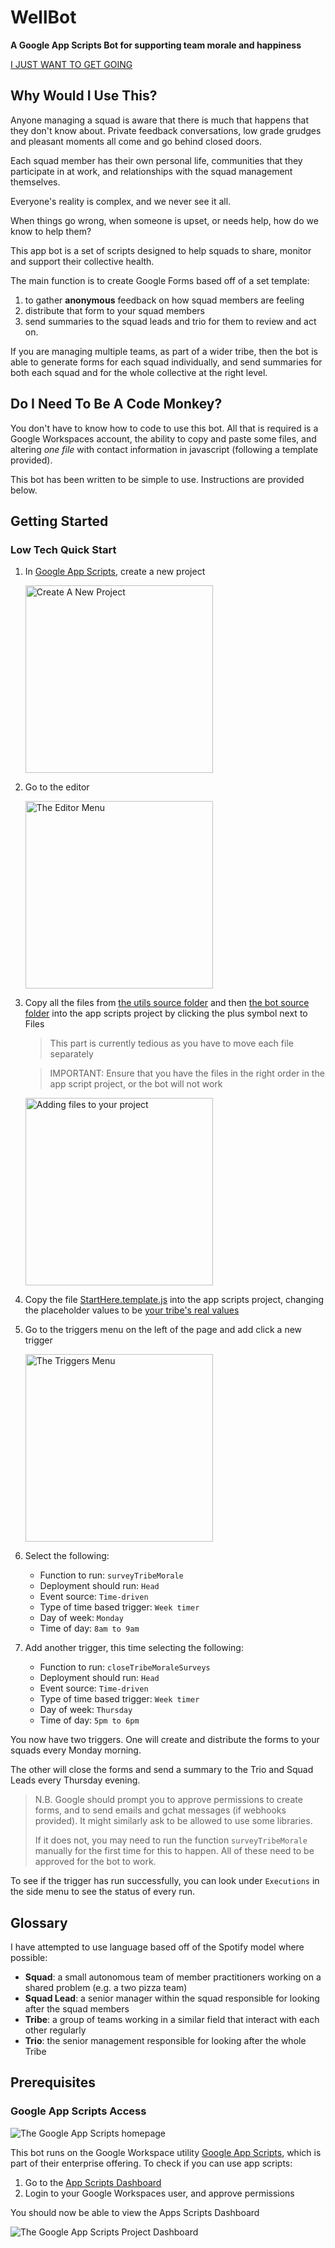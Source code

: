 # WellBot

**A Google App Scripts Bot for supporting team morale and happiness**

[I JUST WANT TO GET GOING](#low-tech-quick-start)

## Why Would I Use This?

Anyone managing a squad is aware that there is much that happens that they don't know about. Private feedback conversations, low grade grudges and pleasant moments all come and go behind closed doors.

Each squad member has their own personal life, communities that they participate in at work, and relationships with the squad management themselves.

Everyone's reality is complex, and we never see it all.

When things go wrong, when someone is upset, or needs help, how do we know to help them?

This app bot is a set of scripts designed to help squads to share, monitor and support their collective health.

The main function is to create Google Forms based off of a set template:

1. to gather **anonymous** feedback on how squad members are feeling
2. distribute that form to your squad members
3. send summaries to the squad leads and trio for them to review and act on.

If you are managing multiple teams, as part of a wider tribe, then the bot is able to generate forms for each squad individually, and send summaries for both each squad and for the whole collective at the right level.

## Do I Need To Be A Code Monkey?

You don't have to know how to code to use this bot. All that is required is a Google Workspaces account, the ability to copy and paste some files, and altering
_one file_ with contact information in javascript (following a template provided).

This bot has been written to be simple to use. Instructions are provided below.

## Getting Started

### Low Tech Quick Start

1. In [Google App Scripts](#google-app-scripts-access), create a new project

   <img alt="Create A New Project" src="docs/new_project.png" width="300"/>

2. Go to the editor

   <img alt="The Editor Menu" src="docs/editor.png" width="300"/>

3. Copy all the files from [the utils source folder](src/bot) and then [the bot source folder](src/bot) into the app scripts project by clicking the plus symbol next to Files

   > This part is currently tedious as you have to move each file separately

   > IMPORTANT: Ensure that you have the files in the right order in the app script project, or the bot will not work

   <img alt="Adding files to your project" src="docs/new_file.png" width="300"/>

4. Copy the file [StartHere.template.js](src/StartHere.template.js) into the app scripts project, changing the placeholder values to be [your tribe's real values](docs/configuration.md)
5. Go to the triggers menu on the left of the page and add click a new trigger

   <img alt="The Triggers Menu" src="docs/triggers.png" width="300"/>

6. Select the following:
    - Function to run: `surveyTribeMorale`
    - Deployment should run: `Head`
    - Event source: `Time-driven`
    - Type of time based trigger: `Week timer`
    - Day of week: `Monday`
    - Time of day: `8am to 9am`
7. Add another trigger, this time selecting the following:
    - Function to run: `closeTribeMoraleSurveys`
    - Deployment should run: `Head`
    - Event source: `Time-driven`
    - Type of time based trigger: `Week timer`
    - Day of week: `Thursday`
    - Time of day: `5pm to 6pm`

You now have two triggers. One will create and distribute the forms to your squads every Monday morning.

The other will close the forms and send a summary to the Trio and Squad Leads every Thursday evening.

> N.B. Google should prompt you to approve permissions to create forms, and to send emails and gchat messages (if webhooks provided). It might similarly ask to be allowed to use some libraries.
>
> If it does not, you may need to run the function `surveyTribeMorale` manually for the first time for this to happen. All of these need to be approved for the bot to work.

To see if the trigger has run successfully, you can look under `Executions` in the side menu to see the status of every run.

## Glossary

I have attempted to use language based off of the Spotify model where possible:

- **Squad**: a small autonomous team of member practitioners working on a shared problem (e.g. a two pizza team)
- **Squad Lead**: a senior manager within the squad responsible for looking after the squad members
- **Tribe**: a group of teams working in a similar field that interact with each other regularly
- **Trio**: the senior management responsible for looking after the whole Tribe

## Prerequisites

### Google App Scripts Access

![The Google App Scripts homepage](docs/app_scrips_homepage.png)

This bot runs on the Google Workspace utility [Google App Scripts](https://www.google.com/script), which is part of their enterprise offering. To check if you can use app scripts:

1. Go to the [App Scripts Dashboard](https://script.google.com/u/1/home/start)
2. Login to your Google Workspaces user, and approve permissions

You should now be able to view the Apps Scripts Dashboard

![The Google App Scripts Project Dashboard](docs/app_scripts_dashboard.png)
